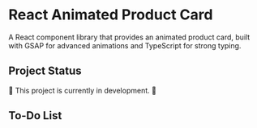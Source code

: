 # React Animated Product Card

A React component library that provides an animated product card, built with GSAP for advanced animations and TypeScript for strong typing.

## Project Status

🚧 This project is currently in development. 🚧

## To-Do List

